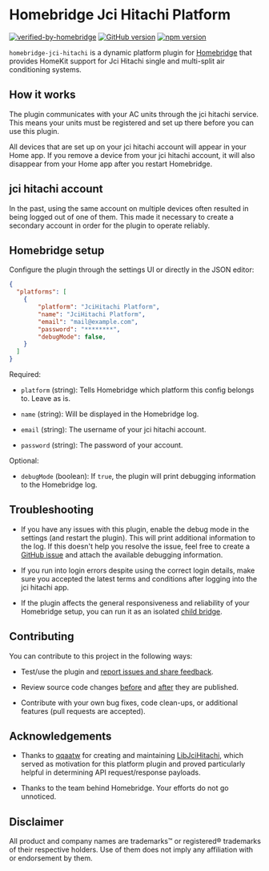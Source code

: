# Homebridge Jci Hitachi Platform

[![verified-by-homebridge](https://badgen.net/badge/homebridge/verified/purple)](https://github.com/homebridge/homebridge/wiki/Verified-Plugins)
[![GitHub version](https://img.shields.io/github/package-json/v/tasict/homebridge-jci-hitachi-platform?label=GitHub)](https://github.com/tasict/homebridge-jci-hitachi-platform)
[![npm version](https://img.shields.io/npm/v/homebridge-jci-hitachi-platform?color=%23cb3837&label=npm)](https://www.npmjs.com/package/homebridge-jci-hitachi-platform)

`homebridge-jci-hitachi` is a dynamic platform plugin for [Homebridge](https://homebridge.io) that provides HomeKit support for Jci Hitachi single and multi-split air conditioning systems.

## How it works
The plugin communicates with your AC units through the jci hitachi service. This means your units must be registered and set up there before you can use this plugin.

All devices that are set up on your jci hitachi account will appear in your Home app. If you remove a device from your jci hitachi account, it will also disappear from your Home app after you restart Homebridge.

## jci hitachi account

In the past, using the same account on multiple devices often resulted in being logged out of one of them. This made it necessary to create a secondary account in order for the plugin to operate reliably.

## Homebridge setup
Configure the plugin through the settings UI or directly in the JSON editor:

```json
{
  "platforms": [
    {
        "platform": "JciHitachi Platform",
        "name": "JciHitachi Platform",
        "email": "mail@example.com",
        "password": "********",
        "debugMode": false,
    }
  ]
}
```

Required:

* `platform` (string):
Tells Homebridge which platform this config belongs to. Leave as is.

* `name` (string):
Will be displayed in the Homebridge log.

* `email` (string):
The username of your jci hitachi account.

* `password` (string):
The password of your account.

Optional:

* `debugMode` (boolean):
If `true`, the plugin will print debugging information to the Homebridge log.

## Troubleshooting

- If you have any issues with this plugin, enable the debug mode in the settings (and restart the plugin). This will print additional information to the log. If this doesn't help you resolve the issue, feel free to create a [GitHub issue](https://github.com/tasict/homebridge-jci-hitachi/issues) and attach the available debugging information.

- If you run into login errors despite using the correct login details, make sure you accepted the latest terms and conditions after logging into the jci hitachi app.

- If the plugin affects the general responsiveness and reliability of your Homebridge setup, you can run it as an isolated [child bridge](https://github.com/homebridge/homebridge/wiki/Child-Bridges).

## Contributing

You can contribute to this project in the following ways:

* Test/use the plugin and [report issues and share feedback](https://github.com/tasict/homebridge-jci-hitachi/issues).

* Review source code changes [before](https://github.com/tasict/homebridge-jci-hitachi/pulls) and [after](https://github.com/tasict/homebridge-jci-hitachi/commits/master) they are published.

* Contribute with your own bug fixes, code clean-ups, or additional features (pull requests are accepted).

## Acknowledgements
* Thanks to [qqaatw](https://github.com/qqaatw) for creating and maintaining [LibJciHitachi](https://github.com/qqaatw/LibJciHitachi), which served as motivation for this platform plugin and proved particularly helpful in determining API request/response payloads.

* Thanks to the team behind Homebridge. Your efforts do not go unnoticed.

## Disclaimer
All product and company names are trademarks™ or registered® trademarks of their respective holders. Use of them does not imply any affiliation with or endorsement by them.
